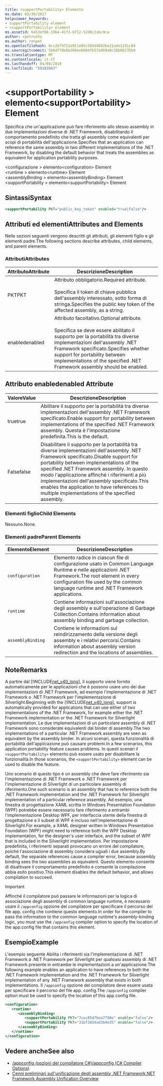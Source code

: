 ```yaml
---
title: <supportPortability> Elemento
ms.date: 03/30/2017
helpviewer_keywords:
- supportPortability element
- <supportPortability> element
ms.assetid: 6453ef66-19b4-41f3-b712-52d0c2abc9ca
author: rpetrusha
ms.author: ronpet
ms.openlocfilehash: 8cc26f9721e911e05c5b5d4092be21a4e1191c84
ms.sourcegitcommit: 5b6d778ebb269ee6684fb57ad69a8c28b06235b9
ms.translationtype: MT
ms.contentlocale: it-IT
ms.lasthandoff: 04/08/2019
ms.locfileid: "59183943"
---
```

# <a name="supportportability-element"></a><span data-ttu-id="70970-102">\<supportPortability > elemento</span><span class="sxs-lookup"><span data-stu-id="70970-102">\<supportPortability> Element</span></span>
<span data-ttu-id="70970-103">Specifica che un'applicazione può fare riferimento allo stesso assembly in due implementazioni diverse di .NET Framework, disabilitando il comportamento predefinito che tratta gli assembly come equivalenti per scopi di portabilità dell'applicazione.</span><span class="sxs-lookup"><span data-stu-id="70970-103">Specifies that an application can reference the same assembly in two different implementations of the .NET Framework, by disabling the default behavior that treats the assemblies as equivalent for application portability purposes.</span></span>  
  
 <span data-ttu-id="70970-104">\<configurazione > elemento</span><span class="sxs-lookup"><span data-stu-id="70970-104">\<configuration> Element</span></span>  
<span data-ttu-id="70970-105">\<runtime > elemento</span><span class="sxs-lookup"><span data-stu-id="70970-105">\<runtime> Element</span></span>  
<span data-ttu-id="70970-106">\<assemblyBinding > elemento</span><span class="sxs-lookup"><span data-stu-id="70970-106">\<assemblyBinding> Element</span></span>  
<span data-ttu-id="70970-107">\<supportPortability > elemento</span><span class="sxs-lookup"><span data-stu-id="70970-107">\<supportPortability> Element</span></span>  
  
## <a name="syntax"></a><span data-ttu-id="70970-108">Sintassi</span><span class="sxs-lookup"><span data-stu-id="70970-108">Syntax</span></span>  
  
```xml  
<supportPortability PKT="public_key_token" enabled="true|false"/>  
```  
  
## <a name="attributes-and-elements"></a><span data-ttu-id="70970-109">Attributi ed elementi</span><span class="sxs-lookup"><span data-stu-id="70970-109">Attributes and Elements</span></span>  
 <span data-ttu-id="70970-110">Nelle sezioni seguenti vengono descritti gli attributi, gli elementi figlio e gli elementi padre.</span><span class="sxs-lookup"><span data-stu-id="70970-110">The following sections describe attributes, child elements, and parent elements.</span></span>  
  
### <a name="attributes"></a><span data-ttu-id="70970-111">Attributi</span><span class="sxs-lookup"><span data-stu-id="70970-111">Attributes</span></span>  
  
|<span data-ttu-id="70970-112">Attributo</span><span class="sxs-lookup"><span data-stu-id="70970-112">Attribute</span></span>|<span data-ttu-id="70970-113">Descrizione</span><span class="sxs-lookup"><span data-stu-id="70970-113">Description</span></span>|  
|---------------|-----------------|  
|<span data-ttu-id="70970-114">PKT</span><span class="sxs-lookup"><span data-stu-id="70970-114">PKT</span></span>|<span data-ttu-id="70970-115">Attributo obbligatorio.</span><span class="sxs-lookup"><span data-stu-id="70970-115">Required attribute.</span></span><br /><br /> <span data-ttu-id="70970-116">Specifica il token di chiave pubblica dell'assembly interessato, sotto forma di stringa.</span><span class="sxs-lookup"><span data-stu-id="70970-116">Specifies the public key token of the affected assembly, as a string.</span></span>|  
|<span data-ttu-id="70970-117">enabled</span><span class="sxs-lookup"><span data-stu-id="70970-117">enabled</span></span>|<span data-ttu-id="70970-118">Attributo facoltativo.</span><span class="sxs-lookup"><span data-stu-id="70970-118">Optional attribute.</span></span><br /><br /> <span data-ttu-id="70970-119">Specifica se deve essere abilitato il supporto per la portabilità tra diverse implementazioni dell'assembly .NET Framework specificato.</span><span class="sxs-lookup"><span data-stu-id="70970-119">Specifies whether support for portability between implementations of the specified .NET Framework assembly should be enabled.</span></span>|  
  
## <a name="enabled-attribute"></a><span data-ttu-id="70970-120">Attributo enabled</span><span class="sxs-lookup"><span data-stu-id="70970-120">enabled Attribute</span></span>  
  
|<span data-ttu-id="70970-121">Valore</span><span class="sxs-lookup"><span data-stu-id="70970-121">Value</span></span>|<span data-ttu-id="70970-122">Descrizione</span><span class="sxs-lookup"><span data-stu-id="70970-122">Description</span></span>|  
|-----------|-----------------|  
|<span data-ttu-id="70970-123">true</span><span class="sxs-lookup"><span data-stu-id="70970-123">true</span></span>|<span data-ttu-id="70970-124">Abilitare il supporto per la portabilità tra diverse implementazioni dell'assembly .NET Framework specificato.</span><span class="sxs-lookup"><span data-stu-id="70970-124">Enable support for portability between implementations of the specified .NET Framework assembly.</span></span> <span data-ttu-id="70970-125">Questa è l'impostazione predefinita.</span><span class="sxs-lookup"><span data-stu-id="70970-125">This is the default.</span></span>|  
|<span data-ttu-id="70970-126">False</span><span class="sxs-lookup"><span data-stu-id="70970-126">false</span></span>|<span data-ttu-id="70970-127">Disabilitare il supporto per la portabilità tra diverse implementazioni dell'assembly .NET Framework specificato.</span><span class="sxs-lookup"><span data-stu-id="70970-127">Disable support for portability between implementations of the specified .NET Framework assembly.</span></span> <span data-ttu-id="70970-128">In questo modo l'applicazione affinché i riferimenti a più implementazioni dell'assembly specificato.</span><span class="sxs-lookup"><span data-stu-id="70970-128">This enables the application to have references to multiple implementations of the specified assembly.</span></span>|  
  
### <a name="child-elements"></a><span data-ttu-id="70970-129">Elementi figlio</span><span class="sxs-lookup"><span data-stu-id="70970-129">Child Elements</span></span>  
 <span data-ttu-id="70970-130">Nessuno.</span><span class="sxs-lookup"><span data-stu-id="70970-130">None.</span></span>  
  
### <a name="parent-elements"></a><span data-ttu-id="70970-131">Elementi padre</span><span class="sxs-lookup"><span data-stu-id="70970-131">Parent Elements</span></span>  
  
|<span data-ttu-id="70970-132">Elemento</span><span class="sxs-lookup"><span data-stu-id="70970-132">Element</span></span>|<span data-ttu-id="70970-133">Descrizione</span><span class="sxs-lookup"><span data-stu-id="70970-133">Description</span></span>|  
|-------------|-----------------|  
|`configuration`|<span data-ttu-id="70970-134">Elemento radice in ciascun file di configurazione usato in Common Language Runtime e nelle applicazioni .NET Framework.</span><span class="sxs-lookup"><span data-stu-id="70970-134">The root element in every configuration file used by the common language runtime and .NET Framework applications.</span></span>|  
|`runtime`|<span data-ttu-id="70970-135">Contiene informazioni sull'associazione degli assembly e sull'operazione di Garbage Collection.</span><span class="sxs-lookup"><span data-stu-id="70970-135">Contains information about assembly binding and garbage collection.</span></span>|  
|`assemblyBinding`|<span data-ttu-id="70970-136">Contiene le informazioni sul reindirizzamento della versione degli assembly e i relativi percorsi.</span><span class="sxs-lookup"><span data-stu-id="70970-136">Contains information about assembly version redirection and the locations of assemblies.</span></span>|  
  
## <a name="remarks"></a><span data-ttu-id="70970-137">Note</span><span class="sxs-lookup"><span data-stu-id="70970-137">Remarks</span></span>  
 <span data-ttu-id="70970-138">A partire dal [!INCLUDE[net_v40_long](../../../../../includes/net-v40-long-md.md)], il supporto viene fornito automaticamente per le applicazioni che è possono usare uno dei due implementazioni di .NET Framework, ad esempio l'implementazione di .NET Framework o .NET Framework per l'implementazione di Silverlight.</span><span class="sxs-lookup"><span data-stu-id="70970-138">Beginning with the [!INCLUDE[net_v40_long](../../../../../includes/net-v40-long-md.md)], support is automatically provided for applications that can use either of two implementations of the .NET Framework, for example either the .NET Framework implementation or the .NET Framework for Silverlight implementation.</span></span> <span data-ttu-id="70970-139">Le due implementazioni di un particolare assembly di .NET Framework sono considerate equivalenti dal binder di assembly.</span><span class="sxs-lookup"><span data-stu-id="70970-139">The two implementations of a particular .NET Framework assembly are seen as equivalent by the assembly binder.</span></span> <span data-ttu-id="70970-140">In alcuni scenari, questa funzionalità di portabilità dell'applicazione può causare problemi.</span><span class="sxs-lookup"><span data-stu-id="70970-140">In a few scenarios, this application portability feature causes problems.</span></span> <span data-ttu-id="70970-141">In questi scenari il `<supportPortability>` elemento può essere usato per disabilitare la funzionalità.</span><span class="sxs-lookup"><span data-stu-id="70970-141">In those scenarios, the `<supportPortability>` element can be used to disable the feature.</span></span>  
  
 <span data-ttu-id="70970-142">Uno scenario di questo tipo è un assembly che deve fare riferimento sia l'implementazione di .NET Framework e .NET Framework per l'implementazione di Silverlight di un particolare assembly di riferimento.</span><span class="sxs-lookup"><span data-stu-id="70970-142">One such scenario is an assembly that has to reference both the .NET Framework implementation and the .NET Framework for Silverlight implementation of a particular reference assembly.</span></span> <span data-ttu-id="70970-143">Ad esempio, una finestra di progettazione XAML scritta in Windows Presentation Foundation (WPF) potrebbe essere necessario fare riferimento a entrambi l'implementazione Desktop WPF, per interfaccia utente della finestra di progettazione e il subset di WPF è incluso nell'implementazione di Silverlight.</span><span class="sxs-lookup"><span data-stu-id="70970-143">For example, a XAML designer written in Windows Presentation Foundation (WPF) might need to reference both the WPF Desktop implementation, for the designer's user interface, and the subset of WPF that is included in the Silverlight implementation.</span></span> <span data-ttu-id="70970-144">Per impostazione predefinita, i riferimenti separati provocano un errore del compilatore, poiché l'associazione di assembly considera uguali i due assembly.</span><span class="sxs-lookup"><span data-stu-id="70970-144">By default, the separate references cause a compiler error, because assembly binding sees the two assemblies as equivalent.</span></span> <span data-ttu-id="70970-145">Questo elemento consente di disattivare il comportamento predefinito e consente la compilazione abbia esito positivo.</span><span class="sxs-lookup"><span data-stu-id="70970-145">This element disables the default behavior, and allows compilation to succeed.</span></span>  
  
> [!IMPORTANT]
>  <span data-ttu-id="70970-146">Affinché il compilatore può passare le informazioni per la logica di associazione degli assembly di common language runtime, è necessario usare il `/appconfig` opzione del compilatore per specificare il percorso del file app. config che contiene questo elemento.</span><span class="sxs-lookup"><span data-stu-id="70970-146">In order for the compiler to pass the information to the common language runtime's assembly-binding logic, you must use the `/appconfig` compiler option to specify the location of the app.config file that contains this element.</span></span>  
  
## <a name="example"></a><span data-ttu-id="70970-147">Esempio</span><span class="sxs-lookup"><span data-stu-id="70970-147">Example</span></span>  
 <span data-ttu-id="70970-148">L'esempio seguente Abilita i riferimenti sia l'implementazione di .NET Framework a .NET Framework per Silverlight per qualsiasi assembly di .NET Framework presente in entrambe le implementazioni a un'applicazione.</span><span class="sxs-lookup"><span data-stu-id="70970-148">The following example enables an application to have references to both the .NET Framework implementation and the .NET Framework for Silverlight implementation of any .NET Framework assembly that exists in both implementations.</span></span> <span data-ttu-id="70970-149">Il `/appconfig` opzione del compilatore deve essere usata per specificare il percorso del file app. config.</span><span class="sxs-lookup"><span data-stu-id="70970-149">The `/appconfig` compiler option must be used to specify the location of this app.config file.</span></span>  
  
```xml  
<configuration>  
   <runtime>  
      <assemblyBinding>  
         <supportPortability PKT="7cec85d7bea7798e" enable="false"/>  
         <supportPortability PKT="31bf3856ad364e35" enable="false"/>  
      </assemblyBinding>  
   </runtime>  
</configuration>  
```  
  
## <a name="see-also"></a><span data-ttu-id="70970-150">Vedere anche</span><span class="sxs-lookup"><span data-stu-id="70970-150">See also</span></span>

- [<span data-ttu-id="70970-151">/appconfig (opzioni del compilatore C#)</span><span class="sxs-lookup"><span data-stu-id="70970-151">/appconfig (C# Compiler Options)</span></span>](../../../../../docs/csharp/language-reference/compiler-options/appconfig-compiler-option.md)
- [<span data-ttu-id="70970-152">Cenni preliminari sull'unificazione degli assembly .NET Framework</span><span class="sxs-lookup"><span data-stu-id="70970-152">.NET Framework Assembly Unification Overview</span></span>](https://docs.microsoft.com/previous-versions/dotnet/netframework-4.0/db7849ey(v=vs.100))
